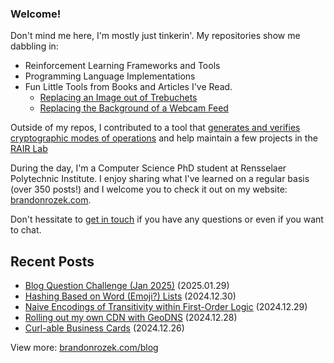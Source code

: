 <!-- Automatically generated - do not edit directly -->
### Welcome!

Don't mind me here, I'm mostly just tinkerin'.
My repositories show me dabbling in: 
- Reinforcement Learning Frameworks and Tools
- Programming Language Implementations
- Fun Little Tools from Books and Articles I've Read.
  - [Replacing an Image out of Trebuchets](https://github.com/Brandon-Rozek/treimage)
  - [Replacing the Background of a Webcam Feed](https://github.com/Brandon-Rozek/bodypix-background)
  
Outside of my repos, I contributed to a tool that [generates and verifies cryptographic modes of operations](https://github.com/cryptosolvers/CryptoSolve)
and help maintain a few projects in the [RAIR Lab](https://github.com/RAIRLab) 

During the day, I'm a Computer Science PhD student at Rensselaer Polytechnic Institute.
I enjoy sharing what I've learned on a regular basis (over 350 posts!)
and I welcome you to check it out on my website: [brandonrozek.com](https://brandonrozek.com).

Don't hessitate to [get in touch](https://brandonrozek.com/contact/)
if you have any questions or even if you want to chat. 

## Recent Posts

- [Blog Question Challenge (Jan 2025)](https://brandonrozek.com/blog/blog-question-challenge-jan2025/) (2025.01.29)
- [Hashing Based on Word (Emoji?) Lists](https://brandonrozek.com/blog/hashing-based-on-word-emoji-lists/) (2024.12.30)
- [Naive Encodings of Transitivity within First-Order Logic](https://brandonrozek.com/blog/naive-encodings-transitivity-fol/) (2024.12.29)
- [Rolling out my own CDN with GeoDNS](https://brandonrozek.com/blog/implementing-cdn-geodns/) (2024.12.28)
- [Curl-able Business Cards](https://brandonrozek.com/blog/curl-card/) (2024.12.26)

View more: [brandonrozek.com/blog](https://brandonrozek.com/blog)